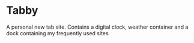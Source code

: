 # Tabby
A personal new tab site. Contains a digital clock, weather container and a dock containing my frequently used sites
